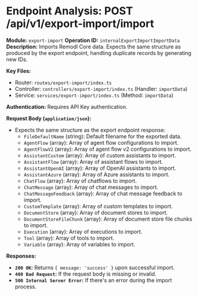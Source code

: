 # Endpoint Analysis: POST /api/v1/export-import/import

**Module:** `export-import`
**Operation ID:** `internalExportImportImportData`
**Description:** Imports Remodl Core data. Expects the same structure as produced by the export endpoint, handling duplicate records by generating new IDs.

**Key Files:**
* Router: `routes/export-import/index.ts`
* Controller: `controllers/export-import/index.ts` (Handler: `importData`)
* Service: `services/export-import/index.ts` (Method: `importData`)

**Authentication:** Requires API Key authentication.

**Request Body (`application/json`):**
* Expects the same structure as the export endpoint response:
  * `FileDefaultName` (string): Default filename for the exported data.
  * `AgentFlow` (array): Array of agent flow configurations to import.
  * `AgentFlowV2` (array): Array of agent flow v2 configurations to import.
  * `AssistantCustom` (array): Array of custom assistants to import.
  * `AssistantFlow` (array): Array of assistant flows to import.
  * `AssistantOpenAI` (array): Array of OpenAI assistants to import.
  * `AssistantAzure` (array): Array of Azure assistants to import.
  * `ChatFlow` (array): Array of chatflows to import.
  * `ChatMessage` (array): Array of chat messages to import.
  * `ChatMessageFeedback` (array): Array of chat message feedback to import.
  * `CustomTemplate` (array): Array of custom templates to import.
  * `DocumentStore` (array): Array of document stores to import.
  * `DocumentStoreFileChunk` (array): Array of document store file chunks to import.
  * `Execution` (array): Array of executions to import.
  * `Tool` (array): Array of tools to import.
  * `Variable` (array): Array of variables to import.

**Responses:**
*   **`200 OK`:** Returns `{ message: 'success' }` upon successful import.
*   **`400 Bad Request`:** If the request body is missing or invalid.
*   **`500 Internal Server Error`:** If there's an error during the import process.
